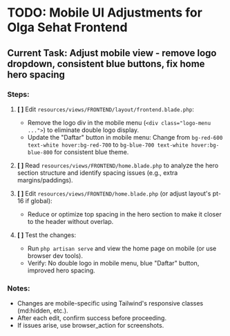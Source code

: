 # TODO: Mobile UI Adjustments for Olga Sehat Frontend

## Current Task: Adjust mobile view - remove logo dropdown, consistent blue buttons, fix home hero spacing

### Steps:
1. **[ ]** Edit `resources/views/FRONTEND/layout/frontend.blade.php`:
   - Remove the logo div in the mobile menu (`<div class="logo-menu ...">`) to eliminate double logo display.
   - Update the "Daftar" button in mobile menu: Change from `bg-red-600 text-white hover:bg-red-700` to `bg-blue-700 text-white hover:bg-blue-800` for consistent blue theme.

2. **[ ]** Read `resources/views/FRONTEND/home.blade.php` to analyze the hero section structure and identify spacing issues (e.g., extra margins/paddings).

3. **[ ]** Edit `resources/views/FRONTEND/home.blade.php` (or adjust layout's pt-16 if global):
   - Reduce or optimize top spacing in the hero section to make it closer to the header without overlap.

4. **[ ]** Test the changes:
   - Run `php artisan serve` and view the home page on mobile (or use browser dev tools).
   - Verify: No double logo in mobile menu, blue "Daftar" button, improved hero spacing.

### Notes:
- Changes are mobile-specific using Tailwind's responsive classes (md:hidden, etc.).
- After each edit, confirm success before proceeding.
- If issues arise, use browser_action for screenshots.
